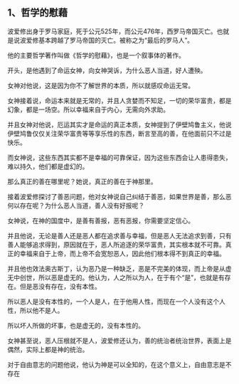 <h2>1、哲学的慰藉</h2><p data-pid="MGhCPgWT">波爱修出身于罗马家庭，死于公元525年，而公元476年，西罗马帝国灭亡。也就是说波爱修基本跨越了罗马帝国的灭亡。被称之为“最后的罗马人”。</p><p data-pid="duA2-Wl3">他的主要哲学著作叫做《哲学的慰藉》，也是一个叙事体的著作。</p><p data-pid="J38ggk4y">开头，是他遇到了命运女神，向女神哭诉，为什么恶人当道，好人遭殃。</p><p data-pid="j6K2xcLl">女神对他说，这是因为你不了解世界的本质，所以就感叹命运无常。</p><p data-pid="fnMwUpaC">女神接着说，命运本来就是无常的，并且人贪婪而不知足，一切的荣华富贵，都是幻象，都是一场空。所以幸福来自于内心，无需向外求助。</p><p data-pid="SsaMnObn">并且女神对他说，厄运其实才是命运的真正本质，女神提到了伊壁鸠鲁主义，他说伊壁鸠鲁仅仅关注荣华富贵等等享乐性的东西，断言至高的善，在他面前只不过是快乐。</p><p data-pid="y5tumrIk">而女神说，这些东西其实都不是幸福的可靠保证，因为这些东西会让人患得患失，难以持久，他们都是虚幻的。</p><p data-pid="4QRIVd1n">那么真正的善在哪里呢？她说，真正的善在于神那里。</p><p data-pid="a2mLdxPb">接着波爱修探讨了善恶问题，他对女神说自己纠结于善恶，如果世界是善，那么恶何以存在呢？为什么恶人当道，善人没有好报呢？</p><p data-pid="WK06uR3Y">女神说，在神的国度中，是善有善报，恶有恶报，你需要坚定信心。</p><p data-pid="LarMXXiv">并且他说，无论是善人还是恶人都在追求善与幸福，但是恶人无法追求到善，只有善人能够追求得到，原因就在于，恶人所追逐的荣华富贵，其实根本就不可靠。真正的幸福来自于上帝，而上帝不会宽恕恶人，因此他们根本得不到真正的幸福。</p><p data-pid="8O-fR6Hw">并且他也效法奥古斯丁，认为恶乃是一种缺乏，恶是不完美的体现，而上帝是从虚无中创世，所以恶是虚无的。他认为，人之所以为人，在于有个“是”，也就是有存在。但是恶没有存在，没有本性。</p><p data-pid="JR-WO2Tu">所以恶人是没有本性的，一个人是人，在于他用人性，而现在一个人没有这个人性，所以他不是人。</p><p data-pid="6SrOJFkW">所以坏人所做的坏事，也是虚无的，没有本性的。</p><p data-pid="qsPcaGn7">女神甚至说，恶人压根就不是人，波爱修还认为，善的统治者统治世界，表面上是偶然，实际上都是神的统治。</p><p data-pid="V1f7OvB1">对于自由意志的问题他说，他认为神是可以全知的，在这个意义上，自由意志是不存在</p><p></p><p></p><p></p>